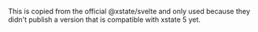 This is copied from the official @xstate/svelte and only used because they
didn't publish a version that is compatible with xstate 5 yet.
